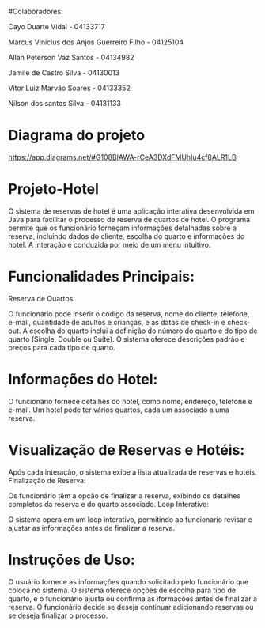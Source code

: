 #Colaboradores:

Cayo Duarte Vidal - 04133717

Marcus Vinicius dos Anjos Guerreiro Filho - 04125104

Allan Peterson Vaz Santos - 04134982

Jamile de Castro Silva - 04130013

Vitor Luiz Marvão Soares - 04133352

Nilson dos santos Silva - 04131133

# Diagrama do projeto

 https://app.diagrams.net/#G108BlAWA-rCeA3DXdFMUhIu4cf8ALR1LB


# Projeto-Hotel

O sistema de reservas de hotel é uma aplicação interativa desenvolvida em Java para facilitar o processo de reserva de quartos de hotel. O programa permite que os funcionário forneçam informações detalhadas sobre a reserva, incluindo dados do cliente, escolha do quarto e informações do hotel. A interação é conduzida por meio de um menu intuitivo.

# Funcionalidades Principais:

Reserva de Quartos:

O funcionario pode inserir o código da reserva, nome do cliente, telefone, e-mail, quantidade de adultos e crianças, e as datas de check-in e check-out.
A escolha do quarto inclui a definição do número do quarto e do tipo de quarto (Single, Double ou Suíte).
O sistema oferece descrições padrão e preços para cada tipo de quarto.

# Informações do Hotel:

O funcionário fornece detalhes do hotel, como nome, endereço, telefone e e-mail.
Um hotel pode ter vários quartos, cada um associado a uma reserva.

# Visualização de Reservas e Hotéis:

Após cada interação, o sistema exibe a lista atualizada de reservas e hotéis.
Finalização de Reserva:

Os funcionário têm a opção de finalizar a reserva, exibindo os detalhes completos da reserva e do quarto associado.
Loop Interativo:

O sistema opera em um loop interativo, permitindo ao funcionario revisar e ajustar as informações antes de finalizar a reserva.

# Instruções de Uso:

O usuário fornece as informações quando solicitado pelo funcionário que coloca no sistema.
O sistema oferece opções de escolha para tipo de quarto, e o funcionário  ajusta ou confirma as iformações antes de finalizar a reserva.
O funcionário decide se deseja continuar adicionando reservas ou se deseja finalizar o processo.

